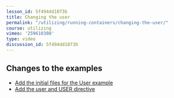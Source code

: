 ```yaml
---
lesson_id: 5f494dd1073b
title: Changing the user
permalink: "/utilizing/running-containers/changing-the-user/"
course: utilizing
vimeo: '259610380'
type: video
discussion_id: 5f494dd1073b
---
```


## Changes to the examples
* [Add the initial files for the User example](https://github.com/learndocker/docker_examples/commit/e56e28f)
* [Add the user and USER directive](https://github.com/learndocker/docker_examples/commit/0b1faca)

